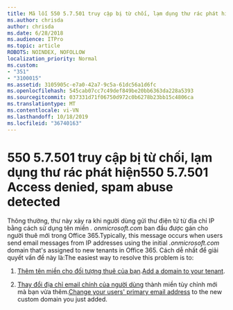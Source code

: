 ```yaml
---
title: Mã lỗi 550 5.7.501 truy cập bị từ chối, lạm dụng thư rác phát hiện
ms.author: chrisda
author: chrisda
ms.date: 6/28/2018
ms.audience: ITPro
ms.topic: article
ROBOTS: NOINDEX, NOFOLLOW
localization_priority: Normal
ms.custom:
- "351"
- "3100015"
ms.assetid: 3105905c-e7a0-42a7-9c5a-61dc56a1d6fc
ms.openlocfilehash: 545cab07cc7c49def849be20bb6363da228a5393
ms.sourcegitcommit: 037331d71f06750d972c0b6278b23bb15c4806ca
ms.translationtype: MT
ms.contentlocale: vi-VN
ms.lasthandoff: 10/18/2019
ms.locfileid: "36740163"
---
```

# <a name="550-57501-access-denied-spam-abuse-detected"></a><span data-ttu-id="82efc-102">550 5.7.501 truy cập bị từ chối, lạm dụng thư rác phát hiện</span><span class="sxs-lookup"><span data-stu-id="82efc-102">550 5.7.501 Access denied, spam abuse detected</span></span>

<span data-ttu-id="82efc-103">Thông thường, thư này xảy ra khi người dùng gửi thư điện tử từ địa chỉ IP bằng cách sử dụng tên miền *. onmicrosoft.com* ban đầu được gán cho người thuê mới trong Office 365.</span><span class="sxs-lookup"><span data-stu-id="82efc-103">Typically, this message occurs when users send email messages from IP addresses using the initial *.onmicrosoft.com* domain that's assigned to new tenants in Office 365.</span></span> <span data-ttu-id="82efc-104">Cách dễ nhất để giải quyết vấn đề này là:</span><span class="sxs-lookup"><span data-stu-id="82efc-104">The easiest way to resolve this problem is to:</span></span>

1. <span data-ttu-id="82efc-105">[Thêm tên miền cho đối tượng thuê của bạn](https://docs.microsoft.com//office365/admin/setup/add-domain).</span><span class="sxs-lookup"><span data-stu-id="82efc-105">[Add a domain to your tenant](https://docs.microsoft.com//office365/admin/setup/add-domain).</span></span>

2. <span data-ttu-id="82efc-106">[Thay đổi địa chỉ email chính của người dùng](https://docs.microsoft.com//office365/admin/add-users/change-a-user-name-and-email-address) thành miền tùy chỉnh mới mà bạn vừa thêm.</span><span class="sxs-lookup"><span data-stu-id="82efc-106">[Change your users' primary email address](https://docs.microsoft.com//office365/admin/add-users/change-a-user-name-and-email-address) to the new custom domain you just added.</span></span>

